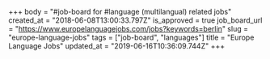 +++
body = "#job-board for #language (multilangual) related jobs"
created_at = "2018-06-08T13:00:33.797Z"
is_approved = true
job_board_url = "https://www.europelanguagejobs.com/jobs?keywords=berlin"
slug = "europe-language-jobs"
tags = ["job-board", "languages"]
title = "Europe Language Jobs"
updated_at = "2019-06-16T10:36:09.744Z"
+++
